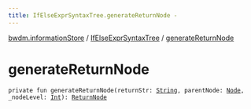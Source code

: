 ```yaml
---
title: IfElseExprSyntaxTree.generateReturnNode - 
---
```


[bwdm.informationStore](../index.html) / [IfElseExprSyntaxTree](index.html) / [generateReturnNode](./generate-return-node.html)

# generateReturnNode

`private fun generateReturnNode(returnStr: `[`String`](https://kotlinlang.org/api/latest/jvm/stdlib/kotlin/-string/index.html)`, parentNode: `[`Node`](../-node/index.html)`, _nodeLevel: `[`Int`](https://kotlinlang.org/api/latest/jvm/stdlib/kotlin/-int/index.html)`): `[`ReturnNode`](../-return-node/index.html)